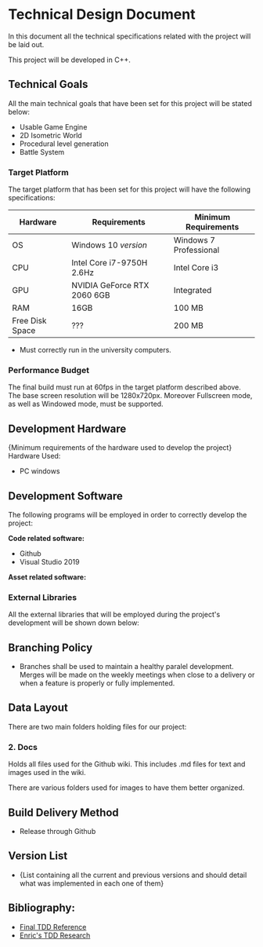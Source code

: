# Technical Design Document
In this document all the technical specifications related with the project will be laid out. 

This project will be developed in C++.

## Technical Goals
All the main technical goals that have been set for this project will be stated below:

- Usable Game Engine
- 2D Isometric World
- Procedural level generation
- Battle System

### Target Platform
The target platform that has been set for this project will have the following specifications:

|     Hardware    |         Requirements        |  Minimum Requirements  |
| --------------- | --------------------------- | ---------------------- |
|       OS        | Windows 10 *version*        | Windows 7 Professional |
|       CPU       | Intel Core i7-9750H 2.6Hz   | Intel Core i3          |
|       GPU       | NVIDIA GeForce RTX 2060 6GB | Integrated             |
|       RAM       | 16GB                        | 100 MB                 |
| Free Disk Space | ???                         | 200 MB                 |

- Must correctly run in the university computers.

### Performance Budget
The final build must run at 60fps in the target platform described above.
The base screen resolution will be 1280x720px. Moreover Fullscreen mode, as well as Windowed mode, must be supported.


## Development Hardware
{Minimum requirements of the hardware used to develop the project}
Hardware Used:
- PC windows

## Development Software
The following programs will be employed in order to correctly develop the project:

**Code related software:**
- Github
- Visual Studio 2019

**Asset related software:**


### External Libraries
All the external libraries that will be employed during the project's development will be shown down below:



## Branching Policy
- Branches shall be used to maintain a healthy paralel development. Merges will be made on the weekly meetings when close to a delivery or when a feature is properly or fully implemented.

## Data Layout
There are two main folders holding files for our project:

### 2. Docs

Holds all files used for the Github wiki. This includes .md files for text and images used in the wiki.

There are various folders used for images to have them better organized.

## Build Delivery Method
- Release through Github


## Version List
- {List containing all the current and previous versions and should detail what was implemented in each one of them}


## Bibliography:
- [Final TDD Reference](https://github.com/DevCrumbs/Warcraft-II/wiki/7.-Tech-Design-Document)
- [Enric's TDD Research](https://github.com/EnricGDV/Research-TDD)

